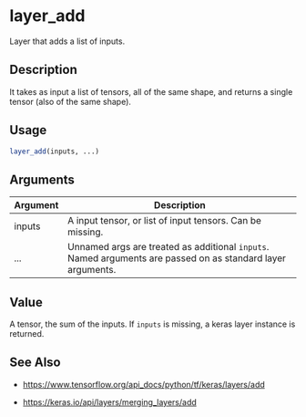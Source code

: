# layer_add


Layer that adds a list of inputs.




## Description

It takes as input a list of tensors, all of the same shape, and returns a
single tensor (also of the same shape).





## Usage
```r
layer_add(inputs, ...)
```




## Arguments


Argument      |Description
------------- |----------------
inputs | A input tensor, or list of input tensors. Can be missing.
... | Unnamed args are treated as additional ``inputs``. Named arguments are passed on as standard layer arguments.





## Value

A tensor, the sum of the inputs. If ``inputs`` is missing, a keras
layer instance is returned.






## See Also



*  https://www.tensorflow.org/api_docs/python/tf/keras/layers/add

*  https://keras.io/api/layers/merging_layers/add




